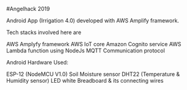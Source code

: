 #Angelhack 2019

Android App (Irrigation 4.0) developed with AWS Amplify framework.

Tech stacks involved here are

AWS Amplyfy framework
AWS IoT core
Amazon Cognito service
AWS Lambda function using NodeJs
MQTT Communication protocol

Android
Hardware Used:

ESP-12 (NodeMCU V1.0)
Soil Moisture sensor
DHT22 (Temperature & Humidity sensor)
LED white
Breadboard & its connecting wires
